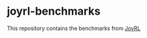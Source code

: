 # joyrl-benchmarks

This repository contains the benchmarks from [JoyRL](https://github.com/datawhalechina/joyrl)

